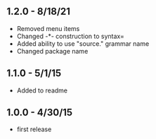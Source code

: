 
## 1.2.0 - 8/18/21
 * Removed menu items
 * Changed -*- construction to syntax=
 * Added ability to use "source." grammar name
 * Changed package name
## 1.1.0 - 5/1/15
* Added to readme

## 1.0.0 - 4/30/15
* first release
